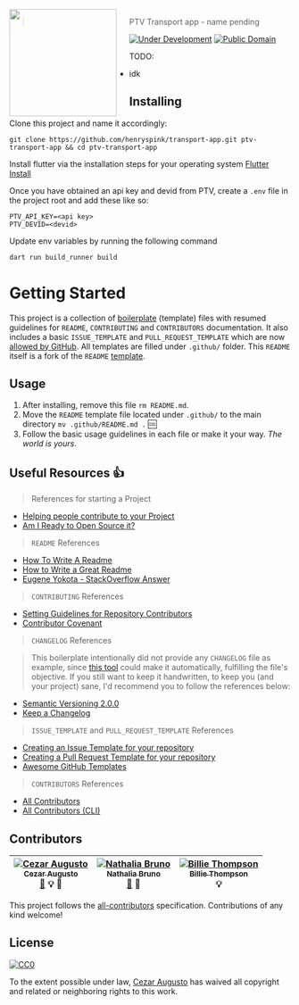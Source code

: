 <img src="logo.png" align="left" width="192px" height="192px"/>
<img align="left" width="0" height="192px" hspace="10"/>

> PTV Transport app - name pending

[![Under Development](https://img.shields.io/badge/under-development-orange.svg)](https://github.com/cezaraugusto/github-template-guidelines) [![Public Domain](https://img.shields.io/badge/public-domain-lightgrey.svg)](https://creativecommons.org/publicdomain/zero/1.0/)

TODO:
- idk

## Installing

Clone this project and name it accordingly:

``git clone https://github.com/henryspink/transport-app.git ptv-transport-app && cd ptv-transport-app``

Install flutter via the installation steps for your operating system [Flutter Install](https://docs.flutter.dev/get-started/install)

Once you have obtained an api key and devid from PTV, create a `.env` file in the project root and add these like so:
```env
PTV_API_KEY=<api key>
PTV_DEVID=<devid>
```

Update env variables by running the following command
```sh
dart run build_runner build
```

# Getting Started

This project is a collection of [boilerplate](http://whatis.techtarget.com/definition/boilerplate) (template) files with resumed guidelines for `README`, `CONTRIBUTING` and `CONTRIBUTORS` documentation. It also includes a basic `ISSUE_TEMPLATE` and `PULL_REQUEST_TEMPLATE` which are now [allowed by GitHub](https://github.com/blog/2111-issue-and-pull-request-templates). All templates are filled under `.github/` folder. This `README` itself is a fork of the `README` [template](.github/README.md).

## Usage

1. After installing, remove this file `rm README.md`.
2. Move the `README` template file located under `.github/` to the main directory `mv .github/README.md .` :cool:
3. Follow the basic usage guidelines in each file or make it your way. *The world is yours*.

## Useful Resources :thumbsup:

> References for starting a Project

* [Helping people contribute to your Project](https://help.github.com/articles/helping-people-contribute-to-your-project/)
* [Am I Ready to Open Source it?](https://gist.github.com/PurpleBooth/6f1ba788bf70fb501439#file-am-i-ready-to-open-source-this-md)

> `README` References

* [How To Write A Readme](http://jfhbrook.github.io/2011/11/09/readmes.html)
* [How to Write a Great Readme](https://robots.thoughtbot.com/how-to-write-a-great-readme)
* [Eugene Yokota - StackOverflow Answer](http://stackoverflow.com/a/2304870)

> `CONTRIBUTING` References

* [Setting Guidelines for Repository Contributors](https://help.github.com/articles/setting-guidelines-for-repository-contributors/)
* [Contributor Covenant](http://contributor-covenant.org/)

> `CHANGELOG` References

> This boilerplate intentionally did not provide any `CHANGELOG` file as example, since [this tool](https://github.com/skywinder/github-changelog-generator) could make it automatically, fulfilling the file's objective. If you still want to keep it handwritten, to keep you (and your project) sane, I'd recommend you to follow the references below:

* [Semantic Versioning 2.0.0](http://semver.org/)
* [Keep a Changelog](http://keepachangelog.com/)

> `ISSUE_TEMPLATE` and `PULL_REQUEST_TEMPLATE` References

* [Creating an Issue Template for your repository](https://help.github.com/articles/creating-an-issue-template-for-your-repository/)
* [Creating a Pull Request Template for your repository](https://help.github.com/articles/creating-a-pull-request-template-for-your-repository/)
* [Awesome GitHub Templates](https://github.com/devspace/awesome-github-templates)

> `CONTRIBUTORS` References

* [All Contributors](https://github.com/kentcdodds/all-contributors/)
* [All Contributors (CLI)](https://github.com/jfmengels/all-contributors-cli)

## Contributors

<!-- Contributors START
Cezar_Augusto cezaraugusto http://cezaraugusto.net doc example prReview
Nathalia_Bruno nathaliabruno http://nathaliabruno.com doc prReview
Billie_Thompson PurpleBooth http://purplebooth.co.uk example
Contributors END -->

<!-- Contributors table START -->
| [![Cezar Augusto](https://avatars.githubusercontent.com/cezaraugusto?s=100)<br /><sub>Cezar Augusto</sub>](http://cezaraugusto.net)<br />[📖](git@github.com:cezaraugusto/You-Dont-Know-JS/commits?author=cezaraugusto) 💡 👀 | [![Nathalia Bruno](https://avatars.githubusercontent.com/nathaliabruno?s=100)<br /><sub>Nathalia Bruno</sub>](http://nathaliabruno.com)<br />[📖](git@github.com:cezaraugusto/You-Dont-Know-JS/commits?author=nathaliabruno) 👀 | [![Billie Thompson](https://avatars.githubusercontent.com/PurpleBooth?s=100)<br /><sub>Billie Thompson</sub>](http://purplebooth.co.uk)<br />💡 |
| :---: | :---: | :---: |
<!-- Contributors table END -->

This project follows the [all-contributors](https://github.com/kentcdodds/all-contributors) specification.
Contributions of any kind welcome!

## License
[![CC0](https://i.creativecommons.org/p/zero/1.0/88x31.png)](https://creativecommons.org/publicdomain/zero/1.0/)

To the extent possible under law, [Cezar Augusto](http://cezaraugusto.net) has waived all copyright and related or neighboring rights to this work.
